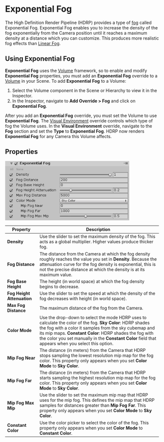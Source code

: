 # Exponential Fog

The High Definition Render Pipeline (HDRP) provides a type of [fog](Fog-Overview.html) called Exponential Fog. Exponential Fog enables you to increase the density of the fog exponentially from the Camera position until it reaches a maximum density at a distance which you can customize. This produces more realistic fog effects than [Linear Fog](Override-Linear-Fog.html).

## Using Exponential Fog

**Exponential Fog** uses the [Volume](Volumes.html) framework, so to enable and modify **Exponential Fog** properties, you must add an **Exponential Fog** override to a [Volume](Volumes.html) in your Scene. To add **Exponential Fog** to a Volume:

1. Select the Volume component in the Scene or Hierarchy to view it in the Inspector.
2. In the Inspector, navigate to **Add Override > Fog** and click on **Exponential Fog**.

After you add an **Exponential Fog** override, you must set the Volume to use **Exponential Fog**. The [Visual Environment](Override-Visual-Environment.html) override controls which type of fog the Volume uses. In the **Visual Environment** override, navigate to the **Fog** section and set the **Type** to **Exponential Fog**. HDRP now renders **Exponential Fog** for any Camera this Volume affects.

## Properties

![](Images/Override-ExponentialFog1.png)

| **Property**               | **Description**                                              |
| -------------------------- | ------------------------------------------------------------ |
| **Density**                | Use the slider to set the maximum density of the fog. This acts as a global multiplier. Higher values produce thicker fog. |
| **Fog Distance**           | The distance from the Camera at which the fog density roughly reaches the value you set in **Density**. Because the attenuation curve for the fog density is exponential, this is not the precise distance at which the density is at its maximum value. |
| **Fog Base Height**        | The height (in world space) at which the fog density begins to decrease. |
| **Fog Height Attenuation** | Use the slider to set the speed at which the density of the fog decreases with height (in world space). |
| **Max Fog Distance**       | The maximum distance of the fog from the Camera.             |
| **Color Mode**             | Use the drop-down to select the mode HDRP uses to calculate the color of the fog. **Sky Color**: HDRP shades the fog with a color it samples from the sky cubemap and its mip maps. **Constant Color**: HDRP shades the fog with the color you set manually in the **Constant Color** field that appears when you select this option. |
| **Mip Fog Near**           | The distance (in meters) from the Camera that HDRP stops sampling the lowest resolution mip map for the fog color. This property only appears when you set **Color Mode** to **Sky Color**. |
| **Mip Fog Far**            | The distance (in meters) from the Camera that HDRP starts sampling the highest resolution mip map for the fog color. This property only appears when you set **Color Mode** to **Sky Color**. |
| **Mip Fog Max Mip**        | Use the slider to set the maximum mip map that HDRP uses for the mip fog. This defines the mip map that HDRP samples for distances greater than **Mip Fog Far**. This property only appears when you set **Color Mode** to **Sky Color**. |
| **Constant Color**         | Use the color picker to select the color of the fog. This property only appears when you set **Color Mode** to **Constant Color**. |